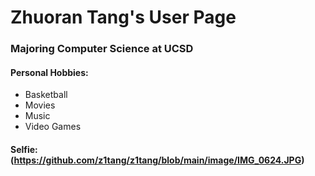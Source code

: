 # **Zhuoran Tang's User Page**

### Majoring Computer Science at UCSD


#### Personal Hobbies:

- Basketball
- Movies
- Music
- Video Games

#### Selfie: (https://github.com/z1tang/z1tang/blob/main/image/IMG_0624.JPG)

